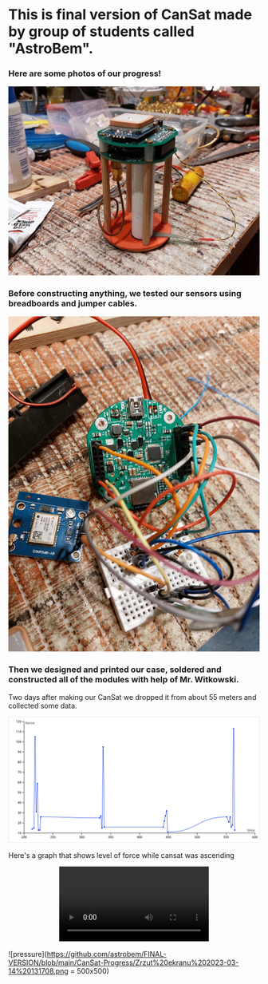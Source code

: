 # This is final version of CanSat made by group of students called "AstroBem".

### Here are some photos of our progress!

![335556536_242604421436743_6173211554007564831_n](https://github.com/astrobem/FINAL-VERSION/blob/main/CanSat-Progress/CanSat2.jpg)
### Before constructing anything, we tested our sensors using breadboards and jumper cables.
![breadboard](https://github.com/astrobem/FINAL-VERSION/blob/main/CanSat-Progress/CanSat1.jpg)
### Then we designed and printed our case, soldered and constructed all of the modules with help of Mr. Witkowski.

Two days after making our CanSat we dropped it from about 55 meters and collected some data.


<div align="center">
  <img src="https://github.com/astrobem/FINAL-VERSION/blob/main/CanSat-Progress/ascending.svg"/>
</div>


Here's a graph that shows level of force while cansat was ascending


<div align="center">
<video src="https://user-images.githubusercontent.com/94625239/225011723-d4e9cd20-f8a7-4aa5-a9fe-06de0bce10e7.mp4"/>
</div>

![pressure](https://github.com/astrobem/FINAL-VERSION/blob/main/CanSat-Progress/Zrzut%20ekranu%202023-03-14%20131708.png = 500x500)
